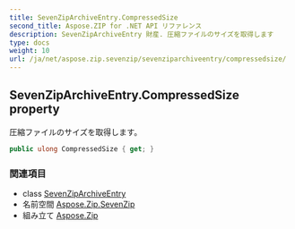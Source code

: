 ```yaml
---
title: SevenZipArchiveEntry.CompressedSize
second_title: Aspose.ZIP for .NET API リファレンス
description: SevenZipArchiveEntry 財産. 圧縮ファイルのサイズを取得します
type: docs
weight: 10
url: /ja/net/aspose.zip.sevenzip/sevenziparchiveentry/compressedsize/
---
```

## SevenZipArchiveEntry.CompressedSize property

圧縮ファイルのサイズを取得します。

```csharp
public ulong CompressedSize { get; }
```

### 関連項目

* class [SevenZipArchiveEntry](../)
* 名前空間 [Aspose.Zip.SevenZip](../../sevenziparchiveentry/)
* 組み立て [Aspose.Zip](../../../)


